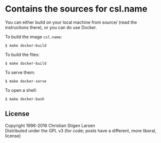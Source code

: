 Contains the sources for csl.name
=================================

You can either build on your local machine from source/ (read the instructions
there), or you can do use Docker.

To build the image `csl.name`:

    $ make docker-build

To build the files:

    $ make docker-build

To serve them:

    $ make docker-serve

To open a shell:

    $ make docker-bash

License
-------

Copyright 1996-2016 Christian Stigen Larsen  
Distributed under the GPL v3 (for code; posts have a different, more liberal,
license)
